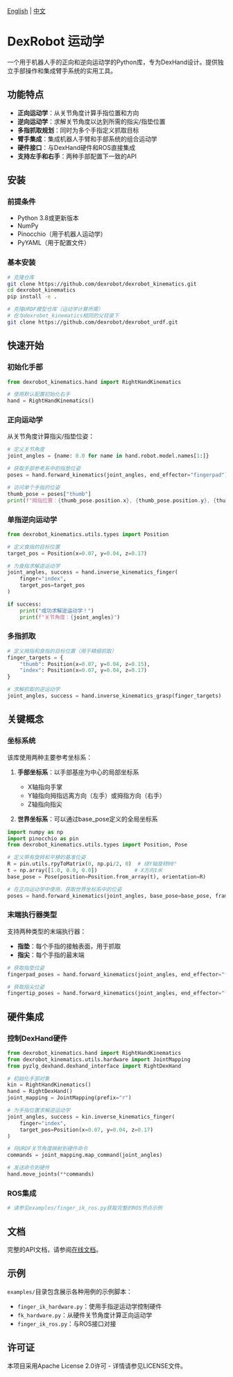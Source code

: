 [English](README.md) | [中文](README_zh.md)

# DexRobot 运动学

一个用于机器人手的正向和逆向运动学的Python库，专为DexHand设计。提供独立手部操作和集成臂手系统的实用工具。

## 功能特点

- **正向运动学**：从关节角度计算手指位置和方向
- **逆向运动学**：求解关节角度以达到所需的指尖/指垫位置
- **多指抓取规划**：同时为多个手指定义抓取目标
- **臂手集成**：集成机器人手臂和手部系统的组合运动学
- **硬件接口**：与DexHand硬件和ROS直接集成
- **支持左手和右手**：两种手部配置下一致的API

## 安装

### 前提条件

- Python 3.8或更新版本
- NumPy
- Pinocchio（用于机器人运动学）
- PyYAML（用于配置文件）

### 基本安装

```bash
# 克隆仓库
git clone https://github.com/dexrobot/dexrobot_kinematics.git
cd dexrobot_kinematics
pip install -e .

# 克隆URDF模型仓库（运动学计算所需）
# 在与dexrobot_kinematics相同的父目录下
git clone https://github.com/dexrobot/dexrobot_urdf.git
```

## 快速开始

### 初始化手部

```python
from dexrobot_kinematics.hand import RightHandKinematics

# 使用默认配置初始化右手
hand = RightHandKinematics()
```

### 正向运动学

从关节角度计算指尖/指垫位姿：

```python
# 定义关节角度
joint_angles = {name: 0.0 for name in hand.robot.model.names[1:]}

# 获取手部参考系中的指垫位姿
poses = hand.forward_kinematics(joint_angles, end_effector="fingerpad")

# 访问单个手指的位姿
thumb_pose = poses["thumb"]
print(f"拇指位置：{thumb_pose.position.x}, {thumb_pose.position.y}, {thumb_pose.position.z}")
```

### 单指逆向运动学

```python
from dexrobot_kinematics.utils.types import Position

# 定义食指的目标位置
target_pos = Position(x=0.07, y=0.04, z=0.17)

# 为食指求解逆运动学
joint_angles, success = hand.inverse_kinematics_finger(
    finger="index",
    target_pos=target_pos
)

if success:
    print("成功求解逆运动学！")
    print(f"关节角度：{joint_angles}")
```

### 多指抓取

```python
# 定义拇指和食指的目标位置（用于精细抓取）
finger_targets = {
    "thumb": Position(x=0.07, y=0.04, z=0.15),
    "index": Position(x=0.07, y=0.04, z=0.17)
}

# 求解抓取的逆运动学
joint_angles, success = hand.inverse_kinematics_grasp(finger_targets)
```

## 关键概念

### 坐标系统

该库使用两种主要参考坐标系：

1. **手部坐标系**：以手部基座为中心的局部坐标系
   - X轴指向手掌
   - Y轴指向拇指远离方向（左手）或拇指方向（右手）
   - Z轴指向指尖

2. **世界坐标系**：可以通过base_pose定义的全局坐标系

```python
import numpy as np
import pinocchio as pin
from dexrobot_kinematics.utils.types import Position, Pose

# 定义带有旋转和平移的基准位姿
R = pin.utils.rpyToMatrix(0, np.pi/2, 0)  # 绕Y轴旋转90°
t = np.array([1.0, 0.0, 0.0])            # X方向1米
base_pose = Pose(position=Position.from_array(t), orientation=R)

# 在正向运动学中使用，获取世界坐标系中的位姿
poses = hand.forward_kinematics(joint_angles, base_pose=base_pose, frame="world")
```

### 末端执行器类型

支持两种类型的末端执行器：

- **指垫**：每个手指的接触表面，用于抓取
- **指尖**：每个手指的最末端

```python
# 获取指垫位姿
fingerpad_poses = hand.forward_kinematics(joint_angles, end_effector="fingerpad")

# 获取指尖位姿
fingertip_poses = hand.forward_kinematics(joint_angles, end_effector="fingertip")
```

## 硬件集成

### 控制DexHand硬件

```python
from dexrobot_kinematics.hand import RightHandKinematics
from dexrobot_kinematics.utils.hardware import JointMapping
from pyzlg_dexhand.dexhand_interface import RightDexHand

# 初始化手部对象
kin = RightHandKinematics()
hand = RightDexHand()
joint_mapping = JointMapping(prefix="r")

# 为手指位置求解逆运动学
joint_angles, success = kin.inverse_kinematics_finger(
    finger="index",
    target_pos=Position(x=0.07, y=0.04, z=0.17)
)

# 将URDF关节角度映射到硬件命令
commands = joint_mapping.map_command(joint_angles)

# 发送命令到硬件
hand.move_joints(**commands)
```

### ROS集成

```python
# 请参见examples/finger_ik_ros.py获取完整的ROS节点示例
```

## 文档

完整的API文档，请参阅[在线文档](https://dexrobot.github.io/dexrobot_kinematics/)。

## 示例

`examples/`目录包含展示各种用例的示例脚本：

- `finger_ik_hardware.py`：使用手指逆运动学控制硬件
- `fk_hardware.py`：从硬件关节角度计算正向运动学
- `finger_ik_ros.py`：与ROS接口对接

## 许可证

本项目采用Apache License 2.0许可 - 详情请参见LICENSE文件。
